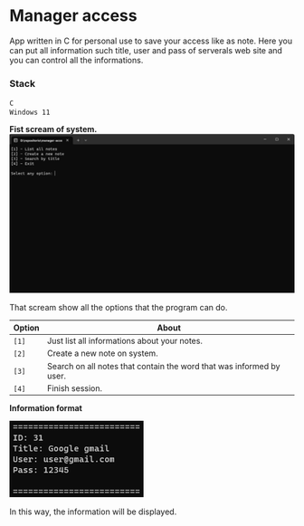 # Manager access
App written in C for personal use to save your access like as note.
Here you can put all information such title, user and pass of serverals web site and you can control all the informations.

### Stack
```
C
Windows 11
```

**Fist scream of system.**
![This is first scream of app](./accets/001.png)

That scream show all the options that the program can do.

Option | About
-------|------
`[1]`  | Just list all informations about your notes.
`[2]`  | Create a new note on system.
`[3]`  | Search on all notes that contain the word that was informed by user.
`[4]`  | Finish session. 

**Information format**

![This is information format](./accets/002.png)

In this way, the information will be displayed.